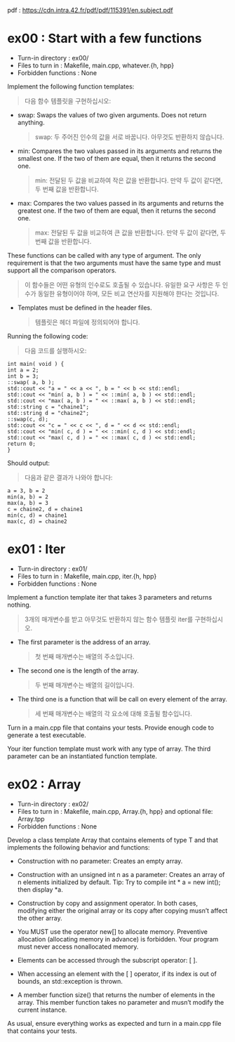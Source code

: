 pdf : https://cdn.intra.42.fr/pdf/pdf/115391/en.subject.pdf

# ex00 : Start with a few functions

* Turn-in directory : ex00/
* Files to turn in : Makefile, main.cpp, whatever.{h, hpp}
* Forbidden functions : None

Implement the following function templates:
> 다음 함수 템플릿을 구현하십시오:

* swap: Swaps the values of two given arguments. Does not return anything.
  > swap: 두 주어진 인수의 값을 서로 바꿉니다. 아무것도 반환하지 않습니다.

* min: Compares the two values passed in its arguments and returns the smallest
one. If the two of them are equal, then it returns the second one.
  > min: 전달된 두 값을 비교하여 작은 값을 반환합니다. 만약 두 값이 같다면, 두 번째 값을 반환합니다.

* max: Compares the two values passed in its arguments and returns the greatest one.
If the two of them are equal, then it returns the second one.
  > max: 전달된 두 값을 비교하여 큰 값을 반환합니다. 만약 두 값이 같다면, 두 번째 값을 반환합니다.

These functions can be called with any type of argument. The only requirement is
that the two arguments must have the same type and must support all the comparison
operators.
> 이 함수들은 어떤 유형의 인수로도 호출될 수 있습니다. 유일한 요구 사항은 두 인수가 동일한 유형이어야 하며, 모든 비교 연산자를 지원해야 한다는 것입니다.

* Templates must be defined in the header files.
  > 템플릿은 헤더 파일에 정의되어야 합니다.

Running the following code:
> 다음 코드를 실행하시오:

```
int main( void ) {
int a = 2;
int b = 3;
::swap( a, b );
std::cout << "a = " << a << ", b = " << b << std::endl;
std::cout << "min( a, b ) = " << ::min( a, b ) << std::endl;
std::cout << "max( a, b ) = " << ::max( a, b ) << std::endl;
std::string c = "chaine1";
std::string d = "chaine2";
::swap(c, d);
std::cout << "c = " << c << ", d = " << d << std::endl;
std::cout << "min( c, d ) = " << ::min( c, d ) << std::endl;
std::cout << "max( c, d ) = " << ::max( c, d ) << std::endl;
return 0;
}
```
Should output:
> 다음과 같은 결과가 나와야 합니다:

```
a = 3, b = 2
min(a, b) = 2
max(a, b) = 3
c = chaine2, d = chaine1
min(c, d) = chaine1
max(c, d) = chaine2
```

# ex01 : Iter

* Turn-in directory : ex01/
* Files to turn in : Makefile, main.cpp, iter.{h, hpp}
* Forbidden functions : None

Implement a function template iter that takes 3 parameters and returns nothing.
> 3개의 매개변수를 받고 아무것도 반환하지 않는 함수 템플릿 iter를 구현하십시오.

* The first parameter is the address of an array.
  > 첫 번째 매개변수는 배열의 주소입니다.

* The second one is the length of the array.
  > 두 번째 매개변수는 배열의 길이입니다.

* The third one is a function that will be call on every element of the array.
  > 세 번째 매개변수는 배열의 각 요소에 대해 호출될 함수입니다.

Turn in a main.cpp file that contains your tests. Provide enough code to generate a
test executable.
>

Your iter function template must work with any type of array. The third parameter
can be an instantiated function template.
>

# ex02 : Array
* Turn-in directory : ex02/
* Files to turn in : Makefile, main.cpp, Array.{h, hpp}
and optional file: Array.tpp
* Forbidden functions : None

Develop a class template Array that contains elements of type T and that implements
the following behavior and functions:
>

* Construction with no parameter: Creates an empty array.
  >

* Construction with an unsigned int n as a parameter: Creates an array of n elements
initialized by default. Tip: Try to compile int * a = new int(); then display *a.
  >

* Construction by copy and assignment operator. In both cases, modifying either the
original array or its copy after copying musn’t affect the other array.
  >

* You MUST use the operator new[] to allocate memory. Preventive allocation (allocating memory in advance) is forbidden. Your program must never access nonallocated memory.
  >

* Elements can be accessed through the subscript operator: [ ].
  >

* When accessing an element with the [ ] operator, if its index is out of bounds, an
std::exception is thrown.
  >
* A member function size() that returns the number of elements in the array. This
member function takes no parameter and musn’t modify the current instance.
  >

As usual, ensure everything works as expected and turn in a main.cpp file that contains your tests.
>



































